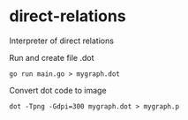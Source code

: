 # direct-relations
Interpreter of direct relations


Run and create file .dot 
```
go run main.go > mygraph.dot
```

Convert dot code to image
```
dot -Tpng -Gdpi=300 mygraph.dot > mygraph.p
```

